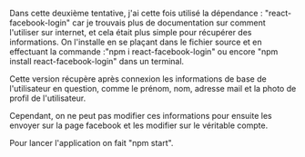 Dans cette deuxième tentative, j'ai cette fois utilisé la dépendance : "react-facebook-login" car je trouvais plus de documentation sur comment l'utiliser sur internet, et cela était plus simple pour récupérer des informations.
On l'installe en se plaçant dans le fichier source et en effectuant la commande :"npm i react-facebook-login" ou encore "npm install react-facebook-login" dans un terminal.

Cette version récupère après connexion les informations de base de l'utilisateur en question, comme le prénom, nom, adresse mail et la photo de profil de l'utilisateur. 

Cependant, on ne peut pas modifier ces informations pour ensuite les envoyer sur la page facebook et les modifier sur le véritable compte. 

Pour lancer l'application on fait "npm start". 

